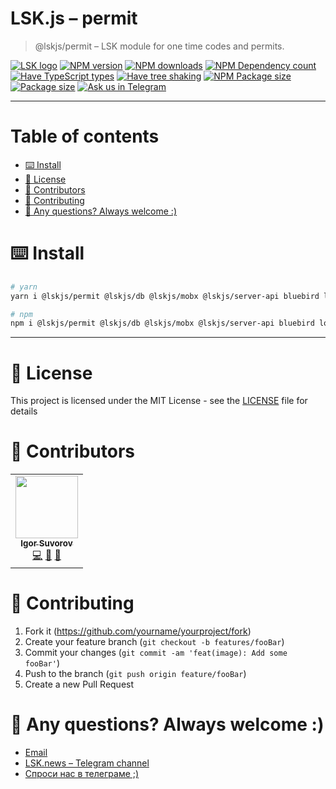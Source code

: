 # LSK.js – permit

> @lskjs/permit – LSK module for one time codes and permits.

[![LSK logo](https://badgen.net/badge/icon/MADE%20BY%20LSK?icon=zeit\&label\&color=red\&labelColor=red)](https://github.com/lskjs)
[![NPM version](https://badgen.net/npm/v/@lskjs/permit)](https://www.npmjs.com/package/@lskjs/permit)
[![NPM downloads](https://badgen.net/npm/dt/@lskjs/permit)](https://www.npmjs.com/package/@lskjs/permit)
[![NPM Dependency count](https://badgen.net/bundlephobia/dependency-count/@lskjs/permit)](https://bundlephobia.com/result?p=@lskjs/permit)
[![Have TypeScript types](https://badgen.net/npm/types/@lskjs/permit)](https://www.npmjs.com/package/@lskjs/permit)
[![Have tree shaking](https://badgen.net/bundlephobia/tree-shaking/@lskjs/permit)](https://bundlephobia.com/result?p=@lskjs/permit)
[![NPM Package size](https://badgen.net/bundlephobia/minzip/@lskjs/permit)](https://bundlephobia.com/result?p=@lskjs/permit)
[![Package size](https://badgen.net//github/license/lskjs/lskjs)](https://github.com/lskjs/lskjs/blob/master/LICENSE)
[![Ask us in Telegram](https://img.shields.io/badge/Ask%20us%20in-Telegram-brightblue.svg)](https://t.me/lskjschat)

<!-- template file="scripts/templates/preview.md" start -->

<!-- template end -->

***

<!-- # 📒 Table of contents  -->

# Table of contents

*   [⌨️ Install](#️-install)
*   [📖 License](#-license)
*   [👥 Contributors](#-contributors)
*   [👏 Contributing](#-contributing)
*   [📮 Any questions? Always welcome :)](#-any-questions-always-welcome-)

# ⌨️ Install

```sh
# yarn
yarn i @lskjs/permit @lskjs/db @lskjs/mobx @lskjs/server-api bluebird lodash mobx

# npm
npm i @lskjs/permit @lskjs/db @lskjs/mobx @lskjs/server-api bluebird lodash mobx
```

***

# 📖 License

This project is licensed under the MIT License - see the [LICENSE](LICENSE) file for details

# 👥 Contributors

<!-- ALL-CONTRIBUTORS-LIST:START - Do not remove or modify this section -->

<!-- prettier-ignore-start -->

<!-- markdownlint-disable -->

<table>
  <tr>
    <td align="center"><a href="https://isuvorov.com"><img src="https://avatars2.githubusercontent.com/u/1056977?v=4?s=100" width="100px;" alt=""/><br /><sub><b>Igor Suvorov</b></sub></a><br /><a href="lskjs/lskjs///commits?author=isuvorov" title="Code">💻</a> <a href="#design-isuvorov" title="Design">🎨</a> <a href="#ideas-isuvorov" title="Ideas, Planning, & Feedback">🤔</a></td>
  </tr>
</table>
<!-- markdownlint-restore -->
<!-- prettier-ignore-end -->
<!-- ALL-CONTRIBUTORS-LIST:END -->

# 👏 Contributing

1.  Fork it (<https://github.com/yourname/yourproject/fork>)
2.  Create your feature branch (`git checkout -b features/fooBar`)
3.  Commit your changes (`git commit -am 'feat(image): Add some fooBar'`)
4.  Push to the branch (`git push origin feature/fooBar`)
5.  Create a new Pull Request

# 📮 Any questions? Always welcome :)

*   [Email](mailto:hi@isuvorov.com)
*   [LSK.news – Telegram channel](https://t.me/lskjs)
*   [Спроси нас в телеграме ;)](https://t.me/lskjschat)
